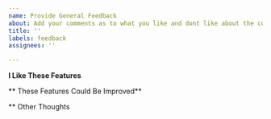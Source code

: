 ```yaml
---
name: Provide General Feedback
about: Add your comments as to what you like and dont like about the cookbook
title: ''
labels: feedback
assignees: ''

---
```


**I Like These Features**


** These Features Could Be Improved**


** Other Thoughts
